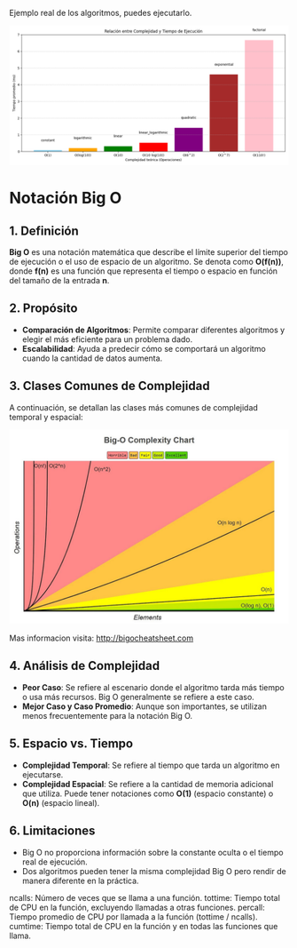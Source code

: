 Ejemplo real de los algoritmos, puedes ejecutarlo.

![Alt text](assets/Figure_1.png)

# Notación Big O

## 1. Definición

**Big O** es una notación matemática que describe el límite superior del tiempo de ejecución o el uso de espacio de un algoritmo. Se denota como **O(f(n))**, donde **f(n)** es una función que representa el tiempo o espacio en función del tamaño de la entrada **n**.

## 2. Propósito

- **Comparación de Algoritmos**: Permite comparar diferentes algoritmos y elegir el más eficiente para un problema dado.
- **Escalabilidad**: Ayuda a predecir cómo se comportará un algoritmo cuando la cantidad de datos aumenta.

## 3. Clases Comunes de Complejidad

A continuación, se detallan las clases más comunes de complejidad temporal y espacial:

![Alt text](assets/image.png)

Mas informacion visita: http://bigocheatsheet.com

## 4. Análisis de Complejidad

- **Peor Caso**: Se refiere al escenario donde el algoritmo tarda más tiempo o usa más recursos. Big O generalmente se refiere a este caso.
- **Mejor Caso y Caso Promedio**: Aunque son importantes, se utilizan menos frecuentemente para la notación Big O.

## 5. Espacio vs. Tiempo

- **Complejidad Temporal**: Se refiere al tiempo que tarda un algoritmo en ejecutarse.
- **Complejidad Espacial**: Se refiere a la cantidad de memoria adicional que utiliza. Puede tener notaciones como **O(1)** (espacio constante) o **O(n)** (espacio lineal).

## 6. Limitaciones

- Big O no proporciona información sobre la constante oculta o el tiempo real de ejecución.
- Dos algoritmos pueden tener la misma complejidad Big O pero rendir de manera diferente en la práctica.

ncalls: Número de veces que se llama a una función.
tottime: Tiempo total de CPU en la función, excluyendo llamadas a otras funciones.
percall: Tiempo promedio de CPU por llamada a la función (tottime / ncalls).
cumtime: Tiempo total de CPU en la función y en todas las funciones que llama.
